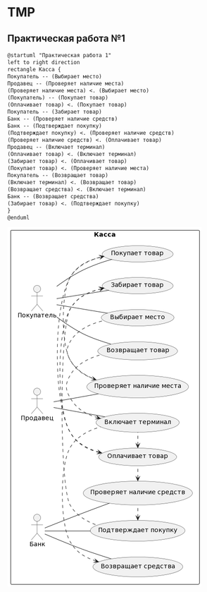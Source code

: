 # TMP

## Практическая работа №1
```
@startuml "Практическая работа 1"
left to right direction
rectangle Касса {
Покупатель -- (Выбирает место)
Продавец -- (Проверяет наличие места)
(Проверяет наличие места) <. (Выбирает место)
(Покупатель) -- (Покупает товар)
(Оплачивает товар) <. (Покупает товар)
Покупатель -- (Забирает товар)
Банк -- (Проверяет наличие средств)
Банк -- (Подтверждает покупку)
(Подтверждает покупку) <. (Проверяет наличие средств)
(Проверяет наличие средств) <. (Оплачивает товар)
Продавец -- (Включает терминал)
(Оплачивает товар) <. (Включает терминал)
(Забирает товар) <. (Оплачивает товар)
(Покупает товар) <. (Проверяет наличие места)
Покупатель -- (Возвращает товар)
(Включает терминал) <. (Возвращает товар)
(Возвращает средства) <. (Включает терминал)
Банк -- (Возвращает средства)
(Забирает товар) <. (Подтверждает покупку)
}
@enduml
```
![Изображение](https://github.com/MariUt005/TMP/blob/405d48c8d501867228643389f4024e7c56295469/%D0%BF%D1%801.png)
